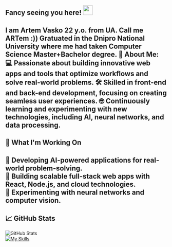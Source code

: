 ## Fancy seeing you here! <img src="https://raw.githubusercontent.com/aemmadi/aemmadi/master/wave.gif" width="30">
I am Artem Vasko 22 y.o. from UA. Call me ARTem :)) 
Gratuated in the Dnipro National University where me had taken Computer Science Master+Bachelor degree. 
🌟 About Me: 
💻 Passionate about building innovative web apps and tools that optimize workflows and solve real-world problems.
🛠️ Skilled in front-end and back-end development, focusing on creating seamless user experiences. 
🤓 Continuously learning and experimenting with new technologies, including AI, neural networks, and data processing.
---
## 🚀 What I'm Working On  
🔹 Developing **AI-powered applications** for real-world problem-solving.  
🔹 Building **scalable full-stack web apps** with **React, Node.js, and cloud technologies**.  
🔹 Experimenting with **neural networks and computer vision**.  
---
## 📈 GitHub Stats  

![GitHub Stats](https://github-readme-stats.vercel.app/api?username=amvasko&show_icons=true&theme=radical)  
[![My Skills](https://skillicons.dev/icons?i=js,html,css,docker,react,kubernetes,python,linux)](https://skillicons.dev)
